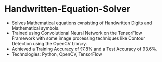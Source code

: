 # Handwritten-Equation-Solver

<ul><li>
Solves Mathematical equations consisting of Handwritten Digits
  and Mathematical symbols.</li>
  <li>
    Trained using Convolutional Neural Network on the TensorFlow
Framework with some image processing techniques like Contour Detection using the OpenCV Library.</li><li>
Achieved a Training Accuracy of 97.8% and a Test Accuracy of
  93.6%.</li><li>
  Technologies: Python, OpenCV, TensorFlow</li>
